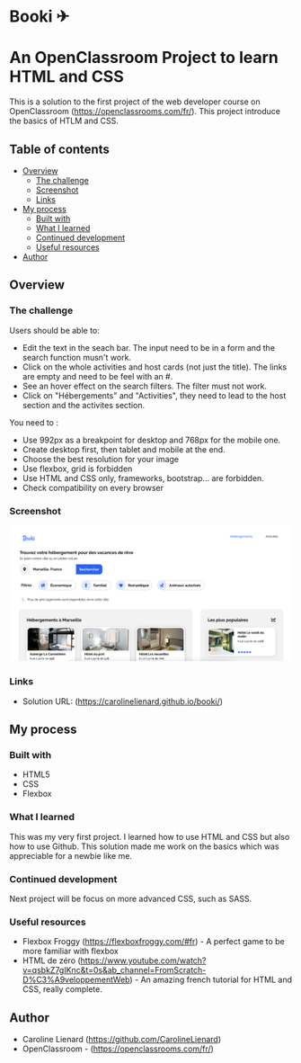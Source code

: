 # Booki ✈
# An OpenClassroom Project to learn HTML and CSS

This is a solution to the first project of the web developer course on OpenClassroom (https://openclassrooms.com/fr/). This project introduce the basics of HTLM and CSS.

## Table of contents

- [Overview](#overview)
  - [The challenge](#the-challenge)
  - [Screenshot](#screenshot)
  - [Links](#links)
- [My process](#my-process)
  - [Built with](#built-with)
  - [What I learned](#what-i-learned)
  - [Continued development](#continued-development)
  - [Useful resources](#useful-resources)
- [Author](#author)


## Overview

### The challenge

Users should be able to:

- Edit the text in the seach bar. The input need to be in a form and the search function musn't work.
- Click on the whole activities and host cards (not just the title). The links are empty and need to be feel with an #.
- See an hover effect on the search filters. The filter must not work.
- Click on "Hébergements" and "Activities", they need to lead to the host section and the activites section.

You need to : 
- Use 992px as a breakpoint for desktop and 768px for the mobile one.
- Create desktop first, then tablet and mobile at the end.
- Choose the best resolution for your image
- Use flexbox, grid is forbidden
- Use HTML and CSS only, frameworks, bootstrap... are forbidden.
- Check compatibility on every browser

### Screenshot

![](./project.png)


### Links

- Solution URL: (https://carolinelienard.github.io/booki/)

## My process

### Built with

- HTML5
- CSS 
- Flexbox

### What I learned

This was my very first project. I learned how to use HTML and CSS but also how to use Github. This solution made me work on the basics which was appreciable for a newbie like me.

### Continued development

Next project will be focus on more advanced CSS, such as SASS.

### Useful resources

- Flexbox Froggy (https://flexboxfroggy.com/#fr) - A perfect game to be more familiar with flexbox
- HTML de zéro (https://www.youtube.com/watch?v=qsbkZ7gIKnc&t=0s&ab_channel=FromScratch-D%C3%A9veloppementWeb) - An amazing french tutorial for HTML and CSS, really complete.


## Author

- Caroline Lienard (https://github.com/CarolineLienard)
- OpenClassroom - (https://openclassrooms.com/fr/)
